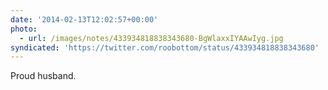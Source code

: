 ```yaml
---
date: '2014-02-13T12:02:57+00:00'
photo:
  - url: /images/notes/433934818838343680-BgWlaxxIYAAwIyg.jpg
syndicated: 'https://twitter.com/roobottom/status/433934818838343680'
---
```

Proud husband. 
